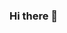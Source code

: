 ### Hi there 👋

<!--
**SsaiSanjanna03/SsaiSanjanna03** is a ✨ _special_ ✨ repository because its `README.md` (this file) appears on your GitHub profile.

Here are some ideas to get you started:
I'm currently seeking an internship in software engineering.
Future interestes: Artificial Intelligence
Reach me out at ssganji@iastate.edu
I'm Ssai Sanjanna Ganji
Pronouns: She/Hers
I'm a sophomore majoring in Computer Science
- ⚡ Fun fact: Binge watching
-->

